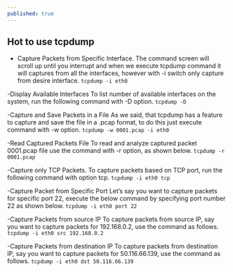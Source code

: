 ```yaml
---
published: true
---
```

## Hot to use tcpdump

- Capture Packets from Specific Interface. The command screen will scroll up until you interrupt and when we execute tcpdump command it will captures from all the interfaces, however with -i switch only capture from desire interface.
```tcpdump -i eth0```

-Display Available Interfaces
To list number of available interfaces on the system, run the following command with -D option.
```tcpdump -D```

-Capture and Save Packets in a File
As we said, that tcpdump has a feature to capture and save the file in a .pcap format, to do this just execute command with -w option.
`tcpdump -w 0001.pcap -i eth0`

-Read Captured Packets File
To read and analyze captured packet 0001.pcap file use the command with -r option, as shown below.
`tcpdump -r 0001.pcap`

-Capture only TCP Packets.
To capture packets based on TCP port, run the following command with option tcp.
`tcpdump -i eth0 tcp`

-Capture Packet from Specific Port
Let’s say you want to capture packets for specific port 22, execute the below command by specifying port number 22 as shown below.
`tcpdump -i eth0 port 22`

-Capture Packets from source IP
To capture packets from source IP, say you want to capture packets for 192.168.0.2, use the command as follows.
`tcpdump -i eth0 src 192.168.0.2`

-Capture Packets from destination IP
To capture packets from destination IP, say you want to capture packets for 50.116.66.139, use the command as follows.
`tcpdump -i eth0 dst 50.116.66.139`
